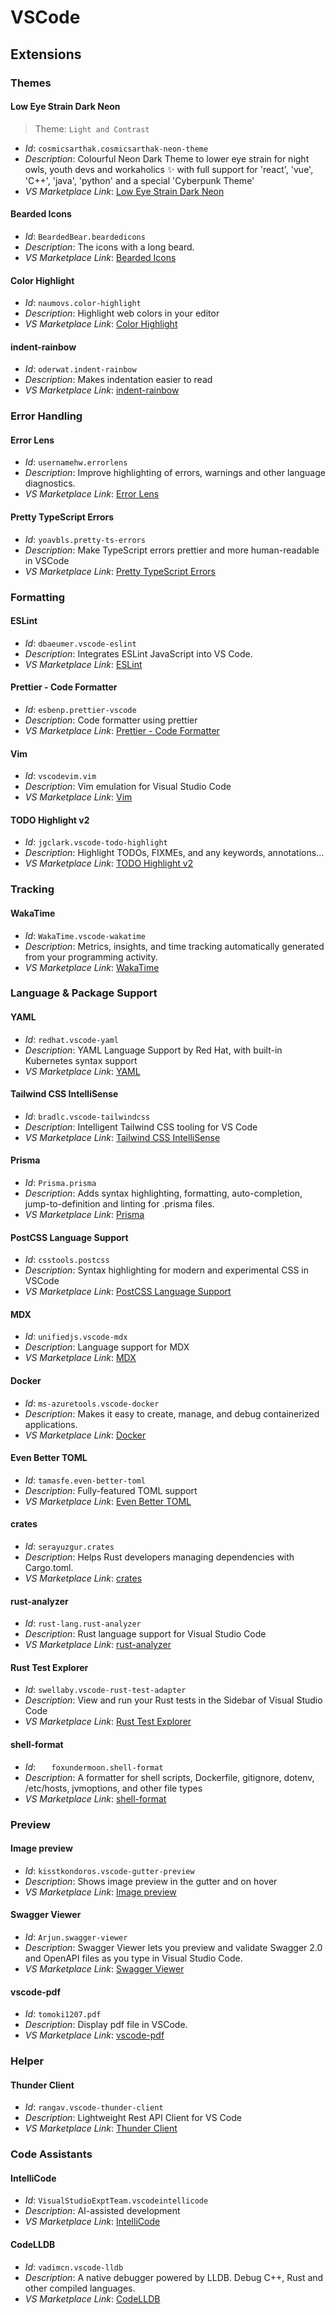 # VSCode

## Extensions

### Themes

#### Low Eye Strain Dark Neon
> Theme: `Light and Contrast`
- *Id*: `cosmicsarthak.cosmicsarthak-neon-theme`
- *Description*: Colourful Neon Dark Theme to lower eye strain for night owls, youth devs and workaholics ✨ with full support for 'react', 'vue', 'C++', 'java', 'python' and a special 'Cyberpunk Theme'
- *VS Marketplace Link*: [Low Eye Strain Dark Neon](https://marketplace.visualstudio.com/items?itemName=cosmicsarthak.cosmicsarthak-neon-theme)

#### Bearded Icons
- *Id*: `BeardedBear.beardedicons`
- *Description*: The icons with a long beard.
- *VS Marketplace Link*: [Bearded Icons](https://marketplace.visualstudio.com/items?itemName=BeardedBear.beardedicons)

#### Color Highlight
- *Id*: `naumovs.color-highlight`
- *Description*: Highlight web colors in your editor
- *VS Marketplace Link*: [Color Highlight](https://marketplace.visualstudio.com/items?itemName=naumovs.color-highlight)

#### indent-rainbow
- *Id*: `oderwat.indent-rainbow`
- *Description*: Makes indentation easier to read
- *VS Marketplace Link*: [indent-rainbow](https://marketplace.visualstudio.com/items?itemName=oderwat.indent-rainbow)

### Error Handling

#### Error Lens
- *Id*: `usernamehw.errorlens`
- *Description*: Improve highlighting of errors, warnings and other language diagnostics.
- *VS Marketplace Link*: [Error Lens](https://marketplace.visualstudio.com/items?itemName=usernamehw.errorlens)

#### Pretty TypeScript Errors
- *Id*: `yoavbls.pretty-ts-errors`
- *Description*: Make TypeScript errors prettier and more human-readable in VSCode
- *VS Marketplace Link*: [Pretty TypeScript Errors](https://marketplace.visualstudio.com/items?itemName=yoavbls.pretty-ts-errors)

### Formatting

#### ESLint
- *Id*: `dbaeumer.vscode-eslint`
- *Description*: Integrates ESLint JavaScript into VS Code.
- *VS Marketplace Link*: [ESLint](https://marketplace.visualstudio.com/items?itemName=dbaeumer.vscode-eslint)

#### Prettier - Code Formatter
- *Id*: `esbenp.prettier-vscode`
- *Description*: Code formatter using prettier
- *VS Marketplace Link*: [Prettier - Code Formatter](https://marketplace.visualstudio.com/items?itemName=esbenp.prettier-vscode)

#### Vim
- *Id*: `vscodevim.vim`
- *Description*: Vim emulation for Visual Studio Code
- *VS Marketplace Link*: [Vim](https://marketplace.visualstudio.com/items?itemName=vscodevim.vim)

#### TODO Highlight v2
- *Id*: `jgclark.vscode-todo-highlight`
- *Description*: Highlight TODOs, FIXMEs, and any keywords, annotations...
- *VS Marketplace Link*: [TODO Highlight v2](https://marketplace.visualstudio.com/items?itemName=jgclark.vscode-todo-highlight)

### Tracking

#### WakaTime
- *Id*: `WakaTime.vscode-wakatime`
- *Description*: Metrics, insights, and time tracking automatically generated from your programming activity.
- *VS Marketplace Link*: [WakaTime](https://marketplace.visualstudio.com/items?itemName=WakaTime.vscode-wakatime)

### Language & Package Support

#### YAML
- *Id*: `redhat.vscode-yaml`
- *Description*: YAML Language Support by Red Hat, with built-in Kubernetes syntax support
- *VS Marketplace Link*: [YAML](https://marketplace.visualstudio.com/items?itemName=redhat.vscode-yaml)

#### Tailwind CSS IntelliSense 
- *Id*: `bradlc.vscode-tailwindcss`
- *Description*: Intelligent Tailwind CSS tooling for VS Code
- *VS Marketplace Link*: [Tailwind CSS IntelliSense](https://marketplace.visualstudio.com/items?itemName=bradlc.vscode-tailwindcss)

#### Prisma
- *Id*: `Prisma.prisma`  
- *Description*: Adds syntax highlighting, formatting, auto-completion, jump-to-definition and linting for .prisma files.  
- *VS Marketplace Link*: [Prisma](https://marketplace.visualstudio.com/items?itemName=Prisma.prisma)

#### PostCSS Language Support
- *Id*: `csstools.postcss` 
- *Description*: Syntax highlighting for modern and experimental CSS in VSCode 
- *VS Marketplace Link*: [PostCSS Language Support](https://marketplace.visualstudio.com/items?itemName=csstools.postcss)

#### MDX
- *Id*: `unifiedjs.vscode-mdx`
- *Description*: Language support for MDX
- *VS Marketplace Link*: [MDX](https://marketplace.visualstudio.com/items?itemName=unifiedjs.vscode-mdx)

#### Docker
- *Id*: `ms-azuretools.vscode-docker`
- *Description*: Makes it easy to create, manage, and debug containerized applications.
- *VS Marketplace Link*: [Docker](https://marketplace.visualstudio.com/items?itemName=ms-azuretools.vscode-docker)

#### Even Better TOML
- *Id*: `tamasfe.even-better-toml`
- *Description*: Fully-featured TOML support
- *VS Marketplace Link*: [Even Better TOML](https://marketplace.visualstudio.com/items?itemName=tamasfe.even-better-toml)

#### crates
- *Id*: `serayuzgur.crates` 
- *Description*: Helps Rust developers managing dependencies with Cargo.toml.
- *VS Marketplace Link*: [crates](https://marketplace.visualstudio.com/items?itemName=serayuzgur.crates)

#### rust-analyzer
- *Id*: `rust-lang.rust-analyzer`
- *Description*: Rust language support for Visual Studio Code
- *VS Marketplace Link*: [rust-analyzer](https://marketplace.visualstudio.com/items?itemName=rust-lang.rust-analyzer)

#### Rust Test Explorer
- *Id*: `swellaby.vscode-rust-test-adapter`
- *Description*: View and run your Rust tests in the Sidebar of Visual Studio Code
- *VS Marketplace Link*: [Rust Test Explorer](https://marketplace.visualstudio.com/items?itemName=swellaby.vscode-rust-test-adapter)

#### shell-format
- *Id*: `	foxundermoon.shell-format`
- *Description*: A formatter for shell scripts, Dockerfile, gitignore, dotenv, /etc/hosts, jvmoptions, and other file types
- *VS Marketplace Link*: [shell-format](https://marketplace.visualstudio.com/items?itemName=foxundermoon.shell-format)

### Preview

#### Image preview
- *Id*: `kisstkondoros.vscode-gutter-preview`
- *Description*: Shows image preview in the gutter and on hover
- *VS Marketplace Link*: [Image preview](https://marketplace.visualstudio.com/items?itemName=kisstkondoros.vscode-gutter-preview)

#### Swagger Viewer
- *Id*: `Arjun.swagger-viewer`
- *Description*: Swagger Viewer lets you preview and validate Swagger 2.0 and OpenAPI files as you type in Visual Studio Code.
- *VS Marketplace Link*: [Swagger Viewer](https://marketplace.visualstudio.com/items?itemName=Arjun.swagger-viewer)

#### vscode-pdf
- *Id*: `tomoki1207.pdf`
- *Description*: Display pdf file in VSCode.
- *VS Marketplace Link*: [vscode-pdf](https://marketplace.visualstudio.com/items?itemName=tomoki1207.pdf)

### Helper

#### Thunder Client
- *Id*: `rangav.vscode-thunder-client`
- *Description*: Lightweight Rest API Client for VS Code
- *VS Marketplace Link*: [Thunder Client](https://marketplace.visualstudio.com/items?itemName=rangav.vscode-thunder-client)

### Code Assistants

#### IntelliCode
- *Id*: `VisualStudioExptTeam.vscodeintellicode`
- *Description*: AI-assisted development
- *VS Marketplace Link*: [IntelliCode](https://marketplace.visualstudio.com/items?itemName=VisualStudioExptTeam.vscodeintellicode)

#### CodeLLDB
- *Id*: `vadimcn.vscode-lldb`
- *Description*: A native debugger powered by LLDB. Debug C++, Rust and other compiled languages.
- *VS Marketplace Link*: [CodeLLDB](https://marketplace.visualstudio.com/items?itemName=vadimcn.vscode-lldb)